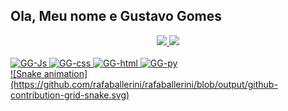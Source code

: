 ## Ola, Meu nome e Gustavo Gomes
<div align="center">
  <a href="https://github.com/ggomes061">
  <img height="180em" src="https://github-readme-stats.vercel.app/api?username=ggomes061&show_icons=true&theme=dracula&include_all_commits=true&count_private=true"/>
  <img height="180em" src="https://github-readme-stats.vercel.app/api/top-langs/?username=ggomes061&layout=compact&langs_count=7&theme=dracula"/>
</div>
<div style="display: inline_block"><br>
  <img alt="GG-Js" height="30" width="40" src="https://cdn.jsdelivr.net/gh/devicons/devicon/icons/javascript/javascript-original.svg" />
  <img alt="GG-css" height="30" width="40" src="https://cdn.jsdelivr.net/gh/devicons/devicon/icons/css3/css3-original.svg" />
  <img alt="GG-html" height="30" width="40" src="https://cdn.jsdelivr.net/gh/devicons/devicon/icons/html5/html5-original.svg" />
  <img alt="GG-py" height="30" width="40" src="https://cdn.jsdelivr.net/gh/devicons/devicon/icons/python/python-original.svg" />
</div>
<div>
  ![Snake animation](https://github.com/rafaballerini/rafaballerini/blob/output/github-contribution-grid-snake.svg)
</div>
